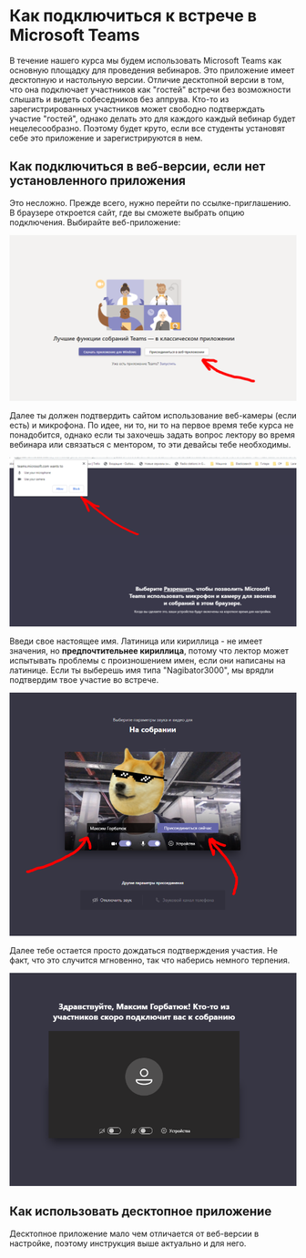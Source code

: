 # Как подключиться к встрече в Microsoft Teams

В течение нашего курса мы будем использовать Microsoft Teams как основную площадку для проведения вебинаров. Это приложение имеет десктопную и настольную версии. Отличие десктопной версии в том, что она подключает участников как "гостей" встречи без возможности слышать и видеть собеседников без аппрува. Кто-то из зарегистрированных участников может свободно подтверждать участие "гостей", однако делать это для каждого каждый вебинар будет нецелесообразно. Поэтому будет круто, если все студенты установят себе это приложение и зарегистрируются в нем.

## Как подключиться в веб-версии, если нет установленного приложения

Это несложно. Прежде всего, нужно перейти по ссылке-приглашению. В браузере откроется сайт, где вы сможете выбрать опцию подключения. Выбирайте веб-приложение:

![](/assets/how-to-teams-1.PNG)

Далее ты должен подтвердить сайтом использование веб-камеры (если есть) и микрофона. По идее, ни то, ни то на первое время тебе курса не понадобится, однако если ты захочешь задать вопрос лектору во время вебинара или связаться с ментором, то эти девайсы тебе необходимы.

![](/assets/how-to-teams-2.PNG)

Введи свое настоящее имя. Латиница или кириллица - не имеет значения, но **предпочтительнее кириллица**, потому что лектор может испытывать проблемы с произношением имен, если они написаны на латинице. Если ты выберешь имя типа "Nagibator3000", мы врядли подтвердим твое участие во встрече.

![](/assets/how-to-teams-3.PNG)

Далее тебе остается просто дождаться подтверждения участия. Не факт, что это случится мгновенно, так что наберись немного терпения.

![](/assets/how-to-teams-4.PNG)

## Как использовать десктопное приложение

Десктопное приложение мало чем отличается от веб-версии в настройке, поэтому инструкция выше актуально и для него.

